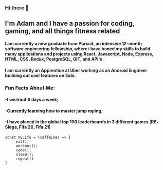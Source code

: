 ### Hi there 👋

## I'm Adam and I have a passion for coding, gaming, and all things fitness related
#### I am currently a new graduate from Pursuit, an intensive 12-month software engineering fellowship, where i have honed my skills to build many applications and projects using React, Javascript, Node, Express, HTML, CSS, Redux, PostgreSQL, GIT, and API's. 
#### I am currently an Apprentice at Uber working as an Android Engineer building out cool features on Eats.

### Fun Facts About Me: 
#### -I workout 6 days a week;
#### -Currently learning how to master jump roping;
#### -I have placed in the global top 100 leaderboards in 3 different games (R6: Siege, Fifa 20, Fifa 21)

``` 
const myLife = (caffeine) => {
     eat();
     workout();
     code();
     sleep();
     repeat()
}
```
<!--
**AdamTahiri/AdamTahiri** is a ✨ _special_ ✨ repository because its `README.md` (this file) appears on your GitHub profile.

Here are some ideas to get you started:

- 🔭 I’m currently working on ...
- 🌱 I’m currently learning ...
- 👯 I’m looking to collaborate on ...
- 🤔 I’m looking for help with ...
- 💬 Ask me about ...
- 📫 How to reach me: ...
- 😄 Pronouns: ...
- ⚡ Fun fact: ...
-->
